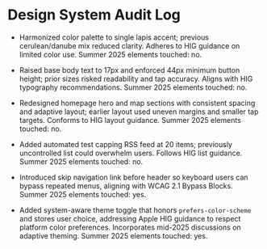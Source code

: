 # Design System Audit Log

- Harmonized color palette to single lapis accent; previous cerulean/danube mix reduced clarity. Adheres to HIG guidance on limited color use. Summer 2025 elements touched: no.
- Raised base body text to 17px and enforced 44px minimum button height; prior sizes risked readability and tap accuracy. Aligns with HIG typography recommendations. Summer 2025 elements touched: no.
- Redesigned homepage hero and map sections with consistent spacing and adaptive layout; earlier layout used uneven margins and smaller tap targets. Conforms to HIG layout guidance. Summer 2025 elements touched: no.
- Added automated test capping RSS feed at 20 items; previously uncontrolled list could overwhelm users. Follows HIG list guidance. Summer 2025 elements touched: no.
- Introduced skip navigation link before header so keyboard users can bypass repeated menus, aligning with WCAG 2.1 Bypass Blocks. Summer 2025 elements touched: yes.

- Added system-aware theme toggle that honors `prefers-color-scheme` and stores user choice, addressing Apple HIG guidance to respect platform color preferences. Incorporates mid-2025 discussions on adaptive theming. Summer 2025 elements touched: yes.
